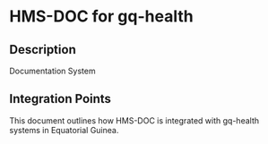 # HMS-DOC for gq-health

## Description

Documentation System

## Integration Points

This document outlines how HMS-DOC is integrated with gq-health systems in Equatorial Guinea.
